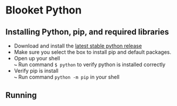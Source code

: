 # Blooket Python

## Installing Python, pip, and required libraries
- Download and install the [latest stable python release](https://www.python.org/downloads/)
- Make sure you select the box to install pip and default packages.
- Open up your shell <br>
 `↪` Run command `$ python`  to verify python is installed correctly
- Verify pip is install <br>
 `↪` Run command `python -m pip`  in your shell
 
 ## Running
 
